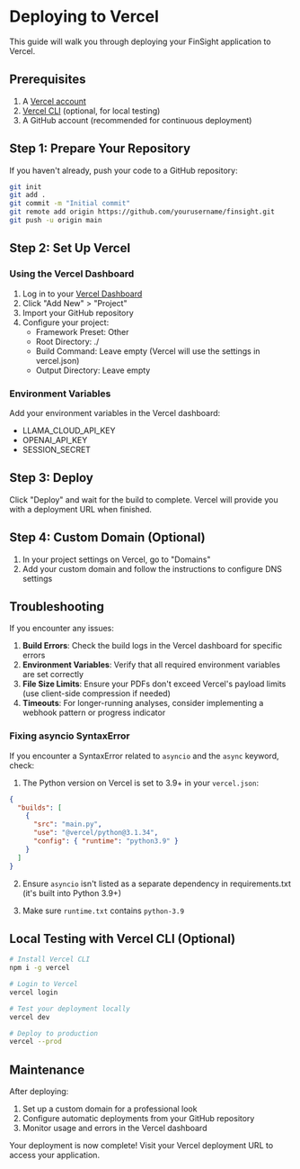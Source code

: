 # Deploying to Vercel

This guide will walk you through deploying your FinSight application to Vercel.

## Prerequisites

1. A [Vercel account](https://vercel.com/signup)
2. [Vercel CLI](https://vercel.com/docs/cli) (optional, for local testing)
3. A GitHub account (recommended for continuous deployment)

## Step 1: Prepare Your Repository

If you haven't already, push your code to a GitHub repository:

```bash
git init
git add .
git commit -m "Initial commit"
git remote add origin https://github.com/yourusername/finsight.git
git push -u origin main
```

## Step 2: Set Up Vercel

### Using the Vercel Dashboard

1. Log in to your [Vercel Dashboard](https://vercel.com/dashboard)
2. Click "Add New" > "Project"
3. Import your GitHub repository
4. Configure your project:
   - Framework Preset: Other
   - Root Directory: ./
   - Build Command: Leave empty (Vercel will use the settings in vercel.json)
   - Output Directory: Leave empty

### Environment Variables

Add your environment variables in the Vercel dashboard:
- LLAMA_CLOUD_API_KEY
- OPENAI_API_KEY
- SESSION_SECRET

## Step 3: Deploy

Click "Deploy" and wait for the build to complete. Vercel will provide you with a deployment URL when finished.

## Step 4: Custom Domain (Optional)

1. In your project settings on Vercel, go to "Domains"
2. Add your custom domain and follow the instructions to configure DNS settings

## Troubleshooting

If you encounter any issues:

1. **Build Errors**: Check the build logs in the Vercel dashboard for specific errors
2. **Environment Variables**: Verify that all required environment variables are set correctly
3. **File Size Limits**: Ensure your PDFs don't exceed Vercel's payload limits (use client-side compression if needed)
4. **Timeouts**: For longer-running analyses, consider implementing a webhook pattern or progress indicator

### Fixing asyncio SyntaxError

If you encounter a SyntaxError related to `asyncio` and the `async` keyword, check:

1. The Python version on Vercel is set to 3.9+ in your `vercel.json`:
```json
{
  "builds": [
    {
      "src": "main.py",
      "use": "@vercel/python@3.1.34",
      "config": { "runtime": "python3.9" }
    }
  ]
}
```

2. Ensure `asyncio` isn't listed as a separate dependency in requirements.txt (it's built into Python 3.9+)

3. Make sure `runtime.txt` contains `python-3.9`

## Local Testing with Vercel CLI (Optional)

```bash
# Install Vercel CLI
npm i -g vercel

# Login to Vercel
vercel login

# Test your deployment locally
vercel dev

# Deploy to production
vercel --prod
```

## Maintenance

After deploying:
1. Set up a custom domain for a professional look
2. Configure automatic deployments from your GitHub repository
3. Monitor usage and errors in the Vercel dashboard

Your deployment is now complete! Visit your Vercel deployment URL to access your application. 